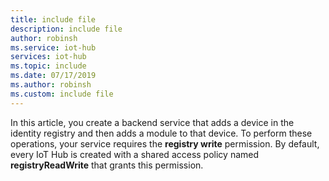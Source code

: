 ```yaml
---
title: include file
description: include file
author: robinsh
ms.service: iot-hub
services: iot-hub
ms.topic: include
ms.date: 07/17/2019
ms.author: robinsh
ms.custom: include file
---
```

<!-- This contains intro text for the "Get an IoT hub connection string" section in the iot-hub-lang-lang-module-twin-getstarted.md files-->

In this article, you create a backend service that adds a device in the identity registry and then adds a module to that device. To perform these operations, your service requires the **registry write** permission. By default, every IoT Hub is created with a shared access policy named **registryReadWrite** that grants this permission.
